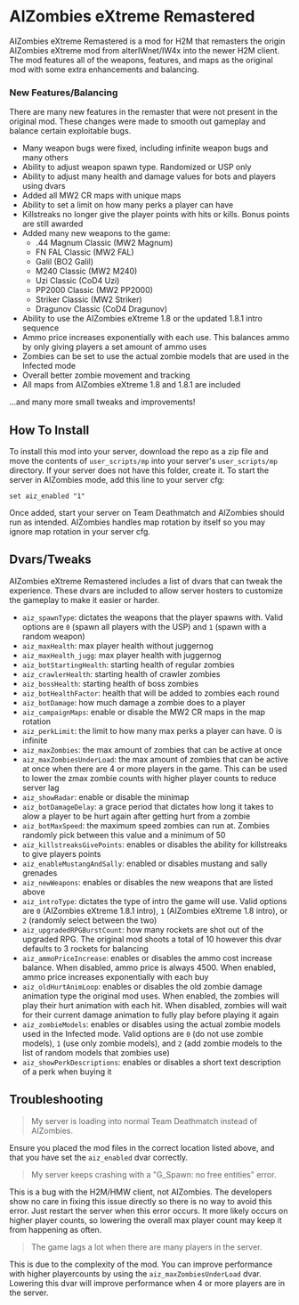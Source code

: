 # AIZombies eXtreme Remastered

AIZombies eXtreme Remastered is a mod for H2M that remasters the origin AIZombies eXtreme mod from alterIWnet/IW4x into the newer H2M client. The mod features all of the weapons, features, and maps as the original mod with some extra enhancements and balancing.

### New Features/Balancing
There are many new features in the remaster that were not present in the original mod. These changes were made to smooth out gameplay and balance certain exploitable bugs.

- Many weapon bugs were fixed, including infinite weapon bugs and many others
- Ability to adjust weapon spawn type. Randomized or USP only
- Ability to adjust many health and damage values for bots and players using dvars
- Added all MW2 CR maps with unique maps
- Ability to set a limit on how many perks a player can have
- Killstreaks no longer give the player points with hits or kills. Bonus points are still awarded
- Added many new weapons to the game:
  - .44 Magnum Classic (MW2 Magnum)
  - FN FAL Classic (MW2 FAL)
  - Galil (BO2 Galil)
  - M240 Classic (MW2 M240)
  - Uzi Classic (CoD4 Uzi)
  - PP2000 Classic (MW2 PP2000)
  - Striker Classic (MW2 Striker)
  - Dragunov Classic (CoD4 Dragunov)
- Ability to use the AIZombies eXtreme 1.8 or the updated 1.8.1 intro sequence
- Ammo price increases exponentially with each use. This balances ammo by only giving players a set amount of ammo uses
- Zombies can be set to use the actual zombie models that are used in the Infected mode
- Overall better zombie movement and tracking
- All maps from AIZombies eXtreme 1.8 and 1.8.1 are included

...and many more small tweaks and improvements!

## How To Install
To install this mod into your server, download the repo as a zip file and move the contents of `user_scripts/mp` into your server's `user_scripts/mp` directory. If your server does not have this folder, create it.
To start the server in AIZombies mode, add this line to your server cfg:

`set aiz_enabled "1"`

Once added, start your server on Team Deathmatch and AIZombies should run as intended. AIZombies handles map rotation by itself so you may ignore map rotation in your server cfg.

## Dvars/Tweaks
AIZombies eXtreme Remastered includes a list of dvars that can tweak the experience. These dvars are included to allow server hosters to customize the gameplay to make it easier or harder.

- `aiz_spawnType`: dictates the weapons that the player spawns with. Valid options are `0` (spawn all players with the USP) and `1` (spawn with a random weapon)
- `aiz_maxHealth`: max player health without juggernog
- `aiz_maxHealth_jugg`: max player health with juggernog
- `aiz_botStartingHealth`: starting health of regular zombies
- `aiz_crawlerHealth`: starting health of crawler zombies
- `aiz_bossHealth`: starting health of boss zombies
- `aiz_botHealthFactor`: health that will be added to zombies each round
- `aiz_botDamage`: how much damage a zombie does to a player
- `aiz_campaignMaps`: enable or disable the MW2 CR maps in the map rotation
- `aiz_perkLimit`: the limit to how many max perks a player can have. 0 is infinite
- `aiz_maxZombies`: the max amount of zombies that can be active at once
- `aiz_maxZombiesUnderLoad`: the max amount of zombies that can be active at once when there are 4 or more players in the game. This can be used to lower the zmax zombie counts with higher player counts to reduce server lag
- `aiz_showRadar`: enable or disable the minimap
- `aiz_botDamageDelay`: a grace period that dictates how long it takes to alow a player to be hurt again after getting hurt from a zombie
- `aiz_botMaxSpeed`: the maximum speed zombies can run at. Zombies randomly pick between this value and a minimum of 50
- `aiz_killstreaksGivePoints`: enables or disables the ability for killstreaks to give players points
- `aiz_enableMustangAndSally`: enabled or disables mustang and sally grenades
- `aiz_newWeapons`: enables or disables the new weapons that are listed above
- `aiz_introType`: dictates the type of intro the game will use. Valid options are `0` (AIZombies eXtreme 1.8.1 intro), `1` (AIZombies eXtreme 1.8 intro), or `2` (randomly select between the two)
- `aiz_upgradedRPGBurstCount`: how many rockets are shot out of the upgraded RPG. The original mod shoots a total of 10 however this dvar defaults to 3 rockets for balancing
- `aiz_ammoPriceIncrease`: enables or disables the ammo cost increase balance. When disabled, ammo price is always 4500. When enabled, ammo price increases exponentially with each buy
- `aiz_oldHurtAnimLoop`: enables or disables the old zombie damage animation type the original mod uses. When enabled, the zombies will play their hurt animation with each hit. When disabled, zombies will wait for their current damage animation to fully play before playing it again
- `aiz_zombieModels`: enables or disables using the actual zombie models used in the Infected mode. Valid options are `0` (do not use zombie models), `1` (use only zombie models), and `2` (add zombie models to the list of random models that zombies use)
- `aiz_showPerkDescriptions`: enables or disables a short text description of a perk when buying it

## Troubleshooting
> My server is loading into normal Team Deathmatch instead of AIZombies.

Ensure you placed the mod files in the correct location listed above, and that you have set the `aiz_enabled` dvar correctly.


> My server keeps crashing with a "G_Spawn: no free entities" error.

This is a bug with the H2M/HMW client, not AIZombies. The developers show no care in fixing this issue directly so there is no way to avoid this error. Just restart the server when this error occurs. It more likely occurs on higher player counts, so lowering the overall max player count may keep it from happening as often.


> The game lags a lot when there are many players in the server.

This is due to the complexity of the mod. You can improve performance with higher playercounts by using the `aiz_maxZombiesUnderLoad` dvar. Lowering this dvar will improve performance when 4 or more players are in the server.
